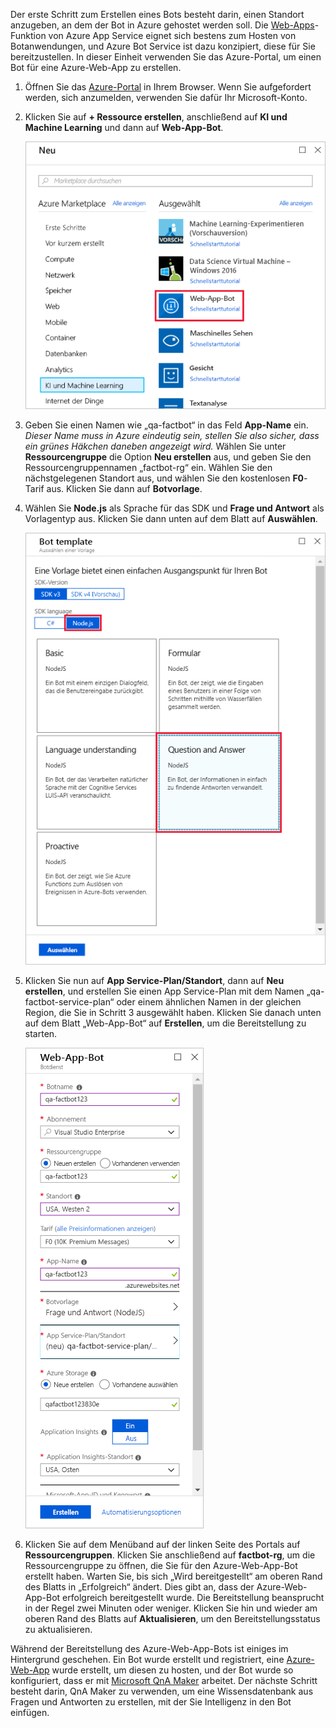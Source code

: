 Der erste Schritt zum Erstellen eines Bots besteht darin, einen Standort anzugeben, an dem der Bot in Azure gehostet werden soll. Die [Web-Apps](https://azure.microsoft.com/services/app-service/web/)-Funktion von Azure App Service eignet sich bestens zum Hosten von Botanwendungen, und Azure Bot Service ist dazu konzipiert, diese für Sie bereitzustellen. In dieser Einheit verwenden Sie das Azure-Portal, um einen Bot für eine Azure-Web-App zu erstellen.

<!---TODO: Update for sandbox?--->
1. Öffnen Sie das [Azure-Portal](https://portal.azure.com/?azure-portal=true) in Ihrem Browser. Wenn Sie aufgefordert werden, sich anzumelden, verwenden Sie dafür Ihr Microsoft-Konto.

1. Klicken Sie auf **+ Ressource erstellen**, anschließend auf **KI und Machine Learning** und dann auf **Web-App-Bot**.

    ![Screenshot: Blatt „Ressource erstellen“ im Azure-Portal mit hervorgehobenem Web-App-Bot-Ressourcentyp.](../media/2-new-bot-service.png)

1. Geben Sie einen Namen wie „qa-factbot“ in das Feld **App-Name** ein. *Dieser Name muss in Azure eindeutig sein, stellen Sie also sicher, dass ein grünes Häkchen daneben angezeigt wird.* Wählen Sie unter **Ressourcengruppe** die Option **Neu erstellen** aus, und geben Sie den Ressourcengruppennamen „factbot-rg“ ein. Wählen Sie den nächstgelegenen Standort aus, und wählen Sie den kostenlosen **F0**-Tarif aus. Klicken Sie dann auf **Botvorlage**.

1. Wählen Sie **Node.js** als Sprache für das SDK und **Frage und Antwort** als Vorlagentyp aus. Klicken Sie dann unten auf dem Blatt auf **Auswählen**.

    ![Screenshot des Azure-Portals mit dem Blatt „Botvorlage“ des Erstellungsprozesses des Bots mit der Node.js SDK-Sprache, wobei Frage- und Antwortvorlagenoptionen hervorgehoben sind.](../media/2-portal-select-template.png)

1. Klicken Sie nun auf **App Service-Plan/Standort**, dann auf **Neu erstellen**, und erstellen Sie einen App Service-Plan mit dem Namen „qa-factbot-service-plan“ oder einem ähnlichen Namen in der gleichen Region, die Sie in Schritt 3 ausgewählt haben. Klicken Sie danach unten auf dem Blatt „Web-App-Bot“ auf **Erstellen**, um die Bereitstellung zu starten.

    ![Screenshot des Azure-Portals mit einem Beispielkonfigurationsblatt für einen neuen Web-App-Bot.](../media/2-portal-start-bot-creation.png)

1. Klicken Sie auf dem Menüband auf der linken Seite des Portals auf **Ressourcengruppen**. Klicken Sie anschließend auf **factbot-rg**, um die Ressourcengruppe zu öffnen, die Sie für den Azure-Web-App-Bot erstellt haben. Warten Sie, bis sich „Wird bereitgestellt“ am oberen Rand des Blatts in „Erfolgreich“ ändert. Dies gibt an, dass der Azure-Web-App-Bot erfolgreich bereitgestellt wurde. Die Bereitstellung beansprucht in der Regel zwei Minuten oder weniger. Klicken Sie hin und wieder am oberen Rand des Blatts auf **Aktualisieren**, um den Bereitstellungsstatus zu aktualisieren.

Während der Bereitstellung des Azure-Web-App-Bots ist einiges im Hintergrund geschehen. Ein Bot wurde erstellt und registriert, eine [Azure-Web-App](https://azure.microsoft.com/services/app-service/web/) wurde erstellt, um diesen zu hosten, und der Bot wurde so konfiguriert, dass er mit [Microsoft QnA Maker](https://www.qnamaker.ai/) arbeitet. Der nächste Schritt besteht darin, QnA Maker zu verwenden, um eine Wissensdatenbank aus Fragen und Antworten zu erstellen, mit der Sie Intelligenz in den Bot einfügen.
